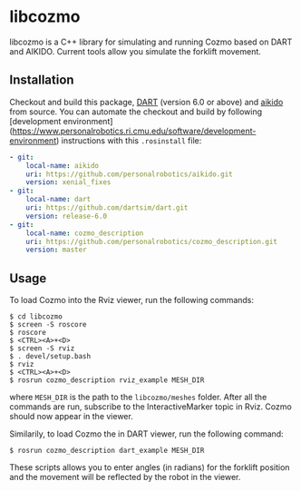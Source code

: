 # libcozmo
libcozmo is a C++ library for simulating and running Cozmo based on DART and AIKIDO.
Current tools allow you simulate the forklift movement.

## Installation
Checkout and build this package, [DART](https://github.com/dartsim/dart.git) (version 6.0 or above)
and [aikido](https://github.com/personalrobotics/aikido.git) from source. You
can automate the checkout and build by following [development environment]
(https://www.personalrobotics.ri.cmu.edu/software/development-environment)
instructions with this `.rosinstall` file:
```yaml
- git:
    local-name: aikido
    uri: https://github.com/personalrobotics/aikido.git
    version: xenial_fixes
- git:
    local-name: dart
    uri: https://github.com/dartsim/dart.git
    version: release-6.0
- git:
    local-name: cozmo_description
    uri: https://github.com/personalrobotics/cozmo_description.git
    version: master
```
## Usage
To load Cozmo into the Rviz viewer, run the following commands:
```shell
$ cd libcozmo
$ screen -S roscore
$ roscore
$ <CTRL><A>+<D>
$ screen -S rviz
$ . devel/setup.bash
$ rviz
$ <CTRL><A>+<D>
$ rosrun cozmo_description rviz_example MESH_DIR
```
where `MESH_DIR` is the path to the `libcozmo/meshes` folder. After all the commands are run, subscribe to the InteractiveMarker topic in Rviz. Cozmo should now appear in the viewer.

Similarily, to load Cozmo the in DART viewer, run the following command:
```shell
$ rosrun cozmo_description dart_example MESH_DIR
```

These scripts allows you to enter angles (in radians) for the forklift position and the movement will be reflected by the robot in the viewer.
